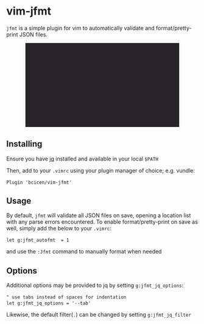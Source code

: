 # vim-jfmt

`jfmt` is a simple plugin for vim to automatically validate and format/pretty-print JSON files.

<p align="center"><img width="80%" src="https://raw.githubusercontent.com/bcicen/vim-jfmt/doc/jfmt.gif" alt="vim-jfmt"/></p>

## Installing

Ensure you have [jq](https://stedolan.github.io/jq/) installed and available in your local `$PATH`

Then, add to your `.vimrc` using your plugin manager of choice; e.g. vundle:
```vim
Plugin 'bcicen/vim-jfmt'
```

## Usage

By default, `jfmt` will validate all JSON files on save, opening a location list with any parse errors encountered. To enable format/pretty-print on save as well, simply add the below to your `.vimrc`:

```vim
let g:jfmt_autofmt  = 1
```

and use the `:Jfmt` command to manually format when needed

## Options

Additional options may be provided to jq by setting `g:jfmt_jq_options`:

```vim
" use tabs instead of spaces for indentation
let g:jfmt_jq_options = '--tab'
```

Likewise, the default filter(`.`) can be changed by setting `g:jfmt_jq_filter`
